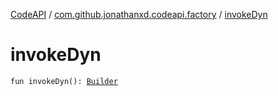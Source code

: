 [CodeAPI](../index.md) / [com.github.jonathanxd.codeapi.factory](index.md) / [invokeDyn](.)

# invokeDyn

`fun invokeDyn(): `[`Builder`](../com.github.jonathanxd.codeapi.base/-invoke-dynamic/-builder/index.md)